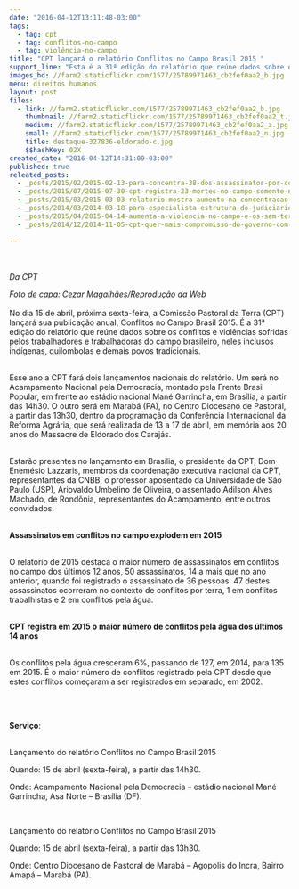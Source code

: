 ```yaml
---
date: "2016-04-12T13:11:48-03:00"
tags:
  - tag: cpt
  - tag: conflitos-no-campo
  - tag: violência-no-campo
title: "CPT lançará o relatório Conflitos no Campo Brasil 2015 "
support_line: "Esta é a 31ª edição do relatório que reúne dados sobre os conflitos e violências sofridas pelos trabalhadores e trabalhadoras do campo brasileiro, neles inclusos indígenas, quilombolas e demais povos tradicionais."
images_hd: //farm2.staticflickr.com/1577/25789971463_cb2fef0aa2_b.jpg
menu: direitos humanos
layout: post
files:
  - link: //farm2.staticflickr.com/1577/25789971463_cb2fef0aa2_b.jpg
    thumbnail: //farm2.staticflickr.com/1577/25789971463_cb2fef0aa2_t.jpg
    medium: //farm2.staticflickr.com/1577/25789971463_cb2fef0aa2_z.jpg
    small: //farm2.staticflickr.com/1577/25789971463_cb2fef0aa2_n.jpg
    title: destaque-327836-eldorado-c.jpg
    $$hashKey: 02X
created_date: "2016-04-12T14:31:09-03:00"
published: true
releated_posts:
  - _posts/2015/02/2015-02-13-para-concentra-38-dos-assassinatos-por-conflito-de-terra-no-pais.md
  - _posts/2015/07/2015-07-30-cpt-registra-23-mortes-no-campo-somente-no-primeiro-semestre-de-2015.md
  - _posts/2015/03/2015-03-03-relatorio-mostra-aumento-na-concentracao-de-terras-do-brasil.md
  - _posts/2014/03/2014-03-18-para-especialista-estrutura-do-judiciario-nao-permite-solucionar-conflitos-agrarios.md
  - _posts/2015/04/2015-04-14-aumenta-a-violencia-no-campo-e-os-sem-terra-se-transformam-em-alvo-principal.md
  - _posts/2014/12/2014-11-05-cpt-quer-mais-compromisso-do-governo-com-os-povos-que-lutam-pela-terra.md

---
```

<p><br />
<br />
<em>Da CPT</em></p>

<p><em>Foto de capa: Cezar Magalh&atilde;es/Reprodu&ccedil;&atilde;o da Web</em><br />
<br />
No dia 15 de abril, pr&oacute;xima sexta-feira, a Comiss&atilde;o Pastoral da Terra (CPT) lan&ccedil;ar&aacute; sua publica&ccedil;&atilde;o anual, Conflitos no Campo Brasil 2015. &Eacute; a 31&ordf; edi&ccedil;&atilde;o do relat&oacute;rio que re&uacute;ne dados sobre os conflitos e viol&ecirc;ncias sofridas pelos trabalhadores e trabalhadoras do campo brasileiro, neles inclusos ind&iacute;genas, quilombolas e demais povos tradicionais.<br />
&nbsp;</p>

<p>Esse ano a CPT far&aacute; dois lan&ccedil;amentos nacionais do relat&oacute;rio. Um ser&aacute; no Acampamento Nacional pela Democracia, montado pela Frente Brasil Popular, em frente ao est&aacute;dio nacional Man&eacute; Garrincha, em Bras&iacute;lia, a partir das 14h30. O outro ser&aacute; em Marab&aacute; (PA), no Centro Diocesano de Pastoral, a partir das 13h30, dentro da programa&ccedil;&atilde;o da Confer&ecirc;ncia Internacional da Reforma Agr&aacute;ria, que ser&aacute; realizada de 13 a 17 de abril, em mem&oacute;ria aos 20 anos do Massacre de Eldorado dos Caraj&aacute;s.<br />
&nbsp;</p>

<p>Estar&atilde;o presentes no lan&ccedil;amento em Bras&iacute;lia, o presidente da CPT, Dom Enem&eacute;sio Lazzaris, membros da coordena&ccedil;&atilde;o executiva nacional da CPT, representantes da CNBB, o professor aposentado da Universidade de S&atilde;o Paulo (USP), Ariovaldo Umbelino de Oliveira, o assentado Adilson Alves Machado, de Rond&ocirc;nia, representantes do Acampamento, entre outros convidados.<br />
&nbsp;</p>

<p><strong>Assassinatos em conflitos no campo explodem em 2015</strong><br />
&nbsp;</p>

<p>O relat&oacute;rio de 2015 destaca o maior n&uacute;mero de assassinatos em conflitos no campo dos &uacute;ltimos 12 anos, 50 assassinatos, 14 a mais que no ano anterior, quando foi registrado o assassinato de 36 pessoas. 47 destes assassinatos ocorreram no contexto de conflitos por terra, 1 em conflitos trabalhistas e 2 em conflitos pela &aacute;gua.<br />
&nbsp;</p>

<p><strong>CPT registra em 2015 o maior n&uacute;mero de conflitos pela &aacute;gua dos &uacute;ltimos 14 anos</strong><br />
&nbsp;</p>

<p>Os conflitos pela &aacute;gua cresceram 6%, passando de 127, em 2014, para 135 em 2015. &Eacute; o maior n&uacute;mero de conflitos registrado pela CPT desde que estes conflitos come&ccedil;aram a ser registrados em separado, em 2002.<br />
&nbsp;</p>

<p>&nbsp;</p>

<p><strong>Servi&ccedil;o</strong>:<br />
&nbsp;</p>

<p>Lan&ccedil;amento do relat&oacute;rio Conflitos no Campo Brasil 2015</p>

<p>Quando: 15 de abril (sexta-feira), a partir das 14h30.</p>

<p>Onde: Acampamento Nacional pela Democracia &ndash; est&aacute;dio nacional Man&eacute; Garrincha, Asa Norte &ndash; Bras&iacute;lia (DF).</p>

<p>&nbsp;</p>

<p>Lan&ccedil;amento do relat&oacute;rio Conflitos no Campo Brasil 2015</p>

<p>Quando: 15 de abril (sexta-feira), a partir das 13h30.</p>

<p>Onde: Centro Diocesano de Pastoral de Marab&aacute; &ndash; Agopolis do Incra, Bairro Amap&aacute; &ndash; Marab&aacute; (PA).<br />
<br />
&nbsp;</p>
